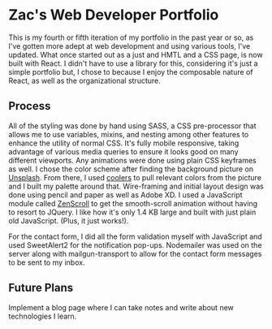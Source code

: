 # Zac's Web Developer Portfolio

This is my fourth or fifth iteration of my portfolio in the past year or so, as I've gotten more adept at web development and using various tools, I've updated. What once started out as a just and HMTL and a CSS page, is now built with React. I didn't have to use a library for this, considering it's just a simple portfolio but, I chose to because I enjoy the composable nature of React, as well as the organizational structure. 

## Process
All of the styling was done by hand using SASS, a CSS pre-processor that allows me to use variables, mixins, and nesting among other features to enhance the utility of normal CSS. It's fully mobile responsive, taking advantage of various media queries to ensure it looks good on many different viewports. Any animations were done using plain CSS keyframes as well. I chose the color scheme after finding the background picture on [Unsplash](www.unsplash.com). From there, I used [coolers](coolors.co) to pull relevant colors from the picture and I built my palette around that. Wire-framing and initial layout design was done using pencil and paper as well as Adobe XD. I used a JavaScript module called [ZenScroll](https://github.com/zengabor/zenscroll) to get the smooth-scroll animation without having to resort to JQuery. I like how it's only 1.4 KB large and built with just plain old JavaScript. (Plus, it just works!). 

For the contact form, I did all the form validation myself with JavaScript and used SweetAlert2 for the notification pop-ups. Nodemailer was used on the server along with mailgun-transport to allow for the contact form messages to be sent to my inbox. 

## Future Plans
Implement a blog page where I can take notes and write about new technologies I learn.
